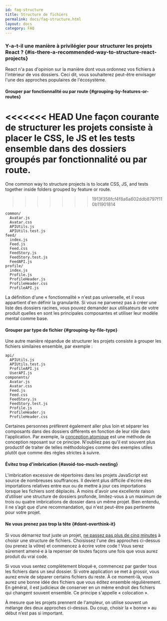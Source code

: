 ```yaml
---
id: faq-structure
title: Structure de fichiers
permalink: docs/faq-structure.html
layout: docs
category: FAQ
---
```


### Y-a-t-il une manière à privilégier pour structurer les projets React ? {#is-there-a-recommended-way-to-structure-react-projects}

React n'a pas d'opinion sur la manière dont vous ordonnez vos fichiers à l'intérieur de vos dossiers. Ceci dit, vous souhaiterez peut-être envisager l'une des approches populaires de l'écosystème.

#### Grouper par fonctionnalité ou par route {#grouping-by-features-or-routes}

<<<<<<< HEAD
Une façon courante de structurer les projets consiste à placer le CSS, le JS et les tests ensemble dans des dossiers groupés par fonctionnalité ou par route.
=======
One common way to structure projects is to locate CSS, JS, and tests together inside folders grouped by feature or route.
>>>>>>> 1913f358fcf4f8a6a602ddb8797f110b11901814

```
common/
  Avatar.js
  Avatar.css
  APIUtils.js
  APIUtils.test.js
feed/
  index.js
  Feed.js
  Feed.css
  FeedStory.js
  FeedStory.test.js
  FeedAPI.js
profile/
  index.js
  Profile.js
  ProfileHeader.js
  ProfileHeader.css
  ProfileAPI.js
```

La définition d'une « fonctionnalité » n'est pas universelle, et il vous appartient d'en définir la granularité. Si vous ne parvenez pas à créer une liste des dossiers racines, vous pouvez demander aux utilisateurs de votre produit quelles en sont les principales composantes et utiliser leur modèle mental comme base.

#### Grouper par type de fichier {#grouping-by-file-type}

Une autre manière répandue de structurer les projets consiste à grouper les fichiers similaires ensemble, par exemple :

```
api/
  APIUtils.js
  APIUtils.test.js
  ProfileAPI.js
  UserAPI.js
components/
  Avatar.js
  Avatar.css
  Feed.js
  Feed.css
  FeedStory.js
  FeedStory.test.js
  Profile.js
  ProfileHeader.js
  ProfileHeader.css
```

Certaines personnes préfèrent également aller plus loin et séparer les composants dans des dossiers différents en fonction de leur rôle dans l'application. Par exemple, la [conception atomique](http://bradfrost.com/blog/post/atomic-web-design/) est une méthode de conception reposant sur ce principe. N'oubliez pas qu'il est souvent plus productif de traiter de telles méthodologies comme des exemples utiles plutôt que comme des règles strictes à suivre.

#### Évitez trop d'imbrication {#avoid-too-much-nesting}

L'imbrication excessive de répertoires dans les projets JavaScript est source de nombreuses souffrances. Il devient plus difficile d'écrire des importations relatives entre eux ou de mettre à jour ces importations lorsque les fichiers sont déplacés. À moins d'avoir une excellente raison d’utiliser une structure de dossiers profonde, limitez-vous à un maximum de trois ou quatre imbrications de dossier dans un même projet. Bien entendu, il ne s’agit que d’une recommandation, qui n'est peut-être pas pertinente pour votre projet.

#### Ne vous prenez pas trop la tête {#dont-overthink-it}

Si vous démarrez tout juste un projet, [ne passez pas plus de cinq minutes](https://fr.wikipedia.org/wiki/Paralysie_d%27analyse) à choisir une structure de fichiers. Choisissez l'une des approches ci-dessus (ou prenez la vôtre) et commencez à écrire votre code ! Vous serez sûrement amené·e à la repenser de toutes façons une fois que vous aurez produit du vrai code.

Si vous vous sentez complètement bloqué·e, commencez par garder tous les fichiers dans un seul dossier. Si votre application se met à grossir, vous aurez envie de séparer certains fichiers du reste. À ce moment-là, vous aurez une bonne idée des fichiers que vous éditez ensemble régulièrement. En général, il est judicieux de conserver en un même endroit des fichiers qui changent souvent ensemble. Ce principe s'appelle « colocation ».

À mesure que les projets prennent de l'ampleur, on utilise souvent un mélange des deux approches ci-dessus. Du coup, choisir la « bonne » au début n’est pas si important.
